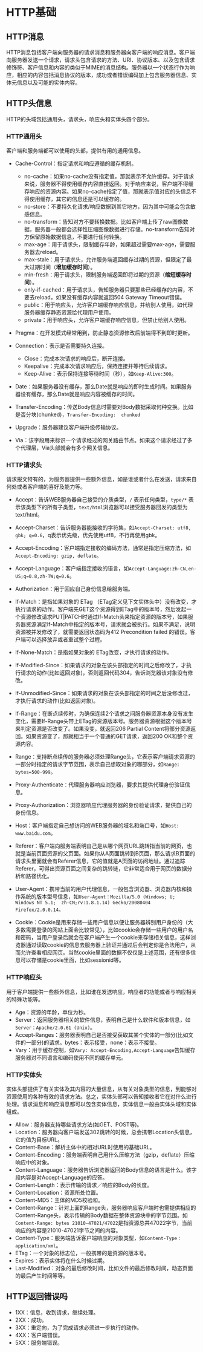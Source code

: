 # HTTP基础

## HTTP消息

HTTP消息包括客户端向服务器的请求消息和服务器向客户端的响应消息。客户端向服务器发送一个请求，请求头包含请求的方法、URI、协议版本、以及包含请求修饰符、客户信息和内容的类似于MIME的消息结构。服务器以一个状态行作为响应，相应的内容包括消息协议的版本，成功或者错误编码加上包含服务器信息、实体元信息以及可能的实体内容。

## HTTP头信息

HTTP的头域包括通用头，请求头，响应头和实体头四个部分。

### HTTP通用头

客户端和服务端都可以使用的头部，提供有用的通用信息。

+ Cache-Control：指定请求和响应遵循的缓存机制。
  + no-cache：如果no-cache没有指定值，那就表示不允许缓存。对于请求来说，服务器不得使用缓存内容直接返回。对于响应来说，客户端不得缓存响应的资源内容。如果no-cache指定了值，那就表示值对应的头信息不得使用缓存，其它的信息还是可以缓存的。
  + no-store：不要持久化请求/响应数据到其它地方，因为其中可能会包含敏感信息。
  + no-transform：告知对方不要转换数据。比如客户端上传了raw图像数据，服务器一般都会选择性压缩图像数据进行存储。no-transform告知对方保留原始数据信息，不要进行任何转换。
  + max-age：用于请求头，限制缓存年龄，如果超过需要max-age，需要服务器去reload。
  + max-stale：用于请求头，允许服务端返回缓存过期的资源，但限定了最大过期时间（**增加缓存时间**）。
  + min-fresh：用于请求头，限制服务端返回即将过期的资源（**缩短缓存时间**）。
  + only-if-cached：用于请求头，告知服务器只要那些已经缓存的内容，不要去reload，如果没有缓存内容就返回504 Gateway Timeout错误。
  + public：用于响应头，允许客户端缓存响应信息，并给别人使用，如代理服务器缓存静态资源给代理用户使用。
  + private：用于响应头，允许客户端缓存响应信息，但禁止给别人使用。

+ Pragma：在开发模式经常用到，防止静态资源修改后前端得不到即时更新。
+ Connection：表示是否需要持久连接。
  + Close：完成本次请求的响应后，断开连接。
  + Keepalive：完成本次请求响应后，保持连接并等待后续请求。
  + Keep-Alive：表示保持连接等待时间（秒），如```Keep-Alive:300```。
+ Date：如果服务器没有缓存，那么Date就是响应的即时生成时间。如果服务器设有缓存，那么Date就是响应内容被缓存的时间。
+ Transfer-Encoding：传送Body信息时需要对Body数据采取何种变换。比如是否分块(chunked)，```Transfer-Encoding:  chunked```
+ Upgrade：服务器建议客户端升级传输协议。
+ Via：该字段用来标识一个请求经过的网关路由节点。如果这个请求经过了多个代理层，Via头部就会有多个网关信息。

### HTTP请求头

请求报文特有的，为服务器提供一些额外信息，如是谁或者什么在发送，请求来自何处或者客户端的喜好及能力等。

+ Accept：告诉WEB服务器自己接受的介质类型，```/``` 表示任何类型，```type/*``` 表示该类型下的所有子类型，```text/html```浏览器可以接受服务器回发的类型为 text/html。
+ Accept-Charset：告诉服务器能接收的字符集，如```Accept-Charset: utf8, gbk; q=0.6```，q表示优先级，优先使用utf8，不行再使用gbk。
+ Accept-Encoding：客户端指定接收的编码方法，通常是指定压缩方法，如```Accept-Encoding: gzip, deflate```。
+ Accept-Language：客户端指定接收的语言，如```Accept-Language:zh-CN,en-US;q=0.8,zh-TW;q=0.6```。
+ Authorization：用于回应自己身份信息给服务端。
+ If-Match：是指如果对象的 ETag （ETag定义见下文实体头中）没有改变，才执行请求的动作。客户端先GET这个资源得到ETag中的版本号，然后发起一个资源修改请求PUT|PATCH时通过If-Match头来指定资源的版本号，如果服务器资源满足If-Match中指定的版本号，请求就会被执行。如果不满足，说明资源被并发修改了，就需要返回状态码为412 Precondition failed 的错误。客户端可以选择放弃或者重试整个过程。

+ If-None-Match：是指如果对象的 ETag改变，才执行请求的动作。
+ If-Modified-Since：如果请求的对象在该头部指定的时间之后修改了，才执行请求的动作(比如返回对象)，否则返回代码304，告诉浏览器该对象没有修改。
+ If-Unmodified-Since：如果请求的对象在该头部指定的时间之后没修改过，才执行请求的动作(比如返回对象)。
+ If-Range：在断点续传时，为确保连续2个请求之间服务器资源本身没有发生变化，需要If-Range头带上ETag的资源版本号。服务器资源根据这个版本号来判定资源是否改变了。如果没变，就返回206 Partial Content将部分资源返回。如果资源变了，那就相当于一个普通的GET请求，返回200 OK和整个资源内容。
+ Range：支持断点续传的服务器必须处理Range头，它表示客户端请求资源的一部分时指定的请求字节范围，表示自己想取对象的哪部分，如```Range: bytes=500-999```。
+ Proxy-Authenticate：代理服务器响应浏览器，要求其提供代理身份验证信息。
+ Proxy-Authorization：浏览器响应代理服务器的身份验证请求，提供自己的身份信息。
+ Host：客户端指定自己想访问的WEB服务器的域名和端口号，如```Host: www.baidu.com```。
+ Referer：客户端向服务端表明自己是从哪个网页URL跳转指当前的网页，也就是当前页面资源的父页面。如果你从A页面跳转到B页面，那么请求B页面的请求头里面就会有Referer信息，它的值就是A页面的访问地址。通过追踪Referer，可得出资源页面之间复杂的跳转链，它非常适合用于网页的数据分析和路径优化。
+ User-Agent：携带当前的用户代理信息，一般包含浏览器、浏览器内核和操作系统的版本型号信息，如```User-Agent：Mozilla/5.0 (Windows; U; Windows NT 5.1;  zh-CN;rv:1.8.1.14) Gecko/20080404 Firefox/2.0.0.14```。
+ Cookie：Cookie是用来存储一些用户信息以便让服务器辨别用户身份的（大多数需要登录的网站上面会比较常见），比如cookie会存储一些用户的用户名和密码，当用户登录后就会在客户端产生一个cookie来存储相关信息，这样浏览器通过读取cookie的信息去服务器上验证并通过后会判定你是合法用户，从而允许查看相应网页。当然cookie里面的数据不仅仅是上述范围，还有很多信息可以存储是cookie里面，比如sessionid等。

### HTTP响应头

用于客户端提供一些额外信息，比如谁在发送响应，响应者的功能或者与响应相关的特殊功能等。

+ Age：资源的年龄，单位为秒。
+ Server：返回服务器相关的软件信息，表明自己是什么软件和版本信息，如```Server：Apache/2.0.61 (Unix)```。
+ Accept-Ranges：服务器表明自己是否接受获取其某个实体的一部分(比如文件的一部分)的请求。bytes：表示接受，none：表示不接受。
+ Vary：用于缓存控制，如```Vary: Accept-Encoding,Accept-Language```告知缓存服务器对不同语言和编码使用不同的缓存单元。

### HTTP实体头

实体头部提供了有关实体及其内容的大量信息，从有关对象类型的信息，到能够对资源使用的各种有效的请求方法。总之，实体头部可以告知接收者它在对什么进行处理。请求消息和响应消息都可以包含实体信息，实体信息一般由实体头域和实体组成。

+ Allow：服务器支持哪些请求方法(如GET、POST等)。
+ Location：服务器向客户端发送302跳转的时候，总会携带Location头信息，它的值为目标URL。
+ Content-Base：解析主体中的相对URL时使用的基础URL。
+ Content-Encoding：服务端表明自己用什么压缩方法（gzip，deflate）压缩响应中的对象。
+ Content-Language：服务器告诉浏览器返回的Body信息的语言是什么。该字段内容是对Accept-Language的应答。
+ Content-Length：表示传输的请求／响应的Body的长度。
+ Content-Location：资源所处位置。
+ Content-MD5：主体的MD5校验和。
+ Content-Range：针对上面的Range头，服务器响应客户端时也需提供相应的Content-Range头，表示传输的Body数据在整体资源块中的字节范围。如```Content-Range: bytes 21010-47021/47022```是指资源总共47022字节，当前响应的内容是21010-47021字节之间的内容。
+ Content-Type：服务端告诉客户端响应的对象类型，如```Content-Type：application/xml```。
+ ETag：一个对象的标志位，一般携带的是资源的版本号。
+ Expires：表示实体将在什么时候过期。
+ Last-Modified：对象的最后修改时间，比如文件的最后修改时间，动态页面的最后产生时间等等。

## HTTP返回错误吗

+ 1XX：信息，收到请求，继续处理。
+ 2XX：成功。
+ 3XX：重定向，为了完成请求必须进一步执行的动作。
+ 4XX：客户端错误。
+ 5XX：服务端错误。